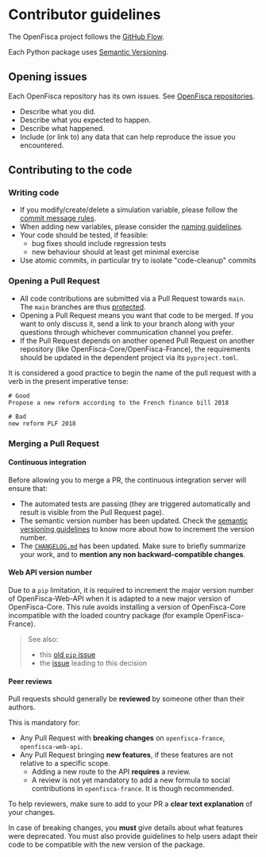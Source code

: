 # Contributor guidelines

The OpenFisca project follows the [GitHub Flow](https://guides.github.com/introduction/flow/).

Each Python package uses [Semantic Versioning](http://semver.org/).

## Opening issues

Each OpenFisca repository has its own issues. See [OpenFisca repositories](https://github.com/openfisca).

- Describe what you did.
- Describe what you expected to happen.
- Describe what happened.
- Include (or link to) any data that can help reproduce the issue you encountered.

## Contributing to the code

### Writing code

- If you modify/create/delete a simulation variable, please follow the [commit message rules](commit-messages.md).
- When adding new variables, please consider the [naming guidelines](variables-naming.md).
- Your code should be tested, if feasible:
  + bug fixes should include regression tests
  + new behaviour should at least get minimal exercise
- Use atomic commits, in particular try to isolate "code-cleanup" commits

### Opening a Pull Request

- All code contributions are submitted via a Pull Request towards `main`. The `main` branches are thus [protected](https://help.github.com/articles/about-protected-branches/).
- Opening a Pull Request means you want that code to be merged. If you want to only discuss it, send a link to your branch along with your questions through whichever communication channel you prefer.
- If the Pull Request depends on another opened Pull Request on another repository (like OpenFisca-Core/OpenFisca-France), the requirements should be updated in the dependent project via its `pyproject.toml`.

It is considered a good practice to begin the name of the pull request with a verb in the present imperative tense:

    # Good
    Propose a new reform according to the French finance bill 2018

    # Bad
    new reform PLF 2018

### Merging a Pull Request

#### Continuous integration

Before allowing you to merge a PR, the continuous integration server will ensure that:

- The automated tests are passing (they are triggered automatically and result is visible from the Pull Request page).
- The semantic version number has been updated. Check the [semantic versioning guidelines](semver.md) to know more about how to increment the version number.
- The [`CHANGELOG.md`](https://github.com/openfisca/openfisca-france/blob/master/CHANGELOG.md) has been updated. Make sure to briefly summarize your work, and to **mention any non backward-compatible changes**.

#### Web API version number

Due to a `pip` limitation, it is required to increment the major version number of OpenFisca-Web-API when it is adapted to a new major version of OpenFisca-Core. This rule avoids installing a version of OpenFisca-Core incompatible with the loaded country package (for example OpenFisca-France).

> See also:
>
> - this [old `pip` issue](https://github.com/pypa/pip/issues/988)
> - the [issue](https://github.com/openfisca/openfisca-ops/issues/4#issuecomment-291900286) leading to this decision

#### Peer reviews

Pull requests should generally be **reviewed** by someone other than their authors.

This is mandatory for:

- Any Pull Request with **breaking changes** on `openfisca-france`, `openfisca-web-api`.
- Any Pull Request bringing **new features**, if these features are not relative to a specific scope.
  + Adding a new route to the API **requires** a review.
  + A review is not yet mandatory to add a new formula to social contributions in `openfisca-france`. It is though recommended.

To help reviewers, make sure to add to your PR a **clear text explanation** of your changes.

In case of breaking changes, you **must** give details about what features were deprecated. You must also provide guidelines to help users adapt their code to be compatible with the new version of the package.
